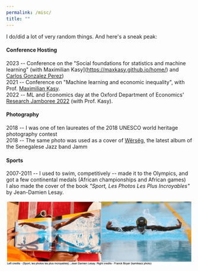 ```yaml
---
permalink: /misc/
title: ""
---
```


I do/did a lot of very random things. And here's a sneak peak: 

#### Conference Hosting
2023 -- Conference on the "Social foundations for statistics and machine learning" (with Maximilian Kasy](https://maxkasy.github.io/home/) and [Carlos Gonzalez Perez](https://presidente-carlos.github.io/))  
2021 -- Conference on "Machine learning and economic inequality", with Prof. [Maximilian Kasy](https://maxkasy.github.io/home/).  
2022 -- ML and Economics day at the Oxford Department of Economics' [Research Jamboree 2022](https://www.economics.ox.ac.uk/research-jamboree-2022) (with Prof. Kasy).  

#### Photography 
2018 -- I was one of ten laureates of the 2018 UNESCO world heritage photography contest  
2018 -- The same photo was used as a cover of [Wërsëg](https://www.musikbi.com/set/839-werseg), the latest album of the Senegalese Jazz band Jamm  

#### Sports
2007-2011 -- I used to swim, competitively -- made it to the Olympics, and got a few continental medals (African championships and African games)  
I also made the cover of the book _"Sport, Les Photos Les Plus Incroyables"_ by Jean-Damien Lesay.  

<img src="/images/sportphotosincroyables.png"> 
